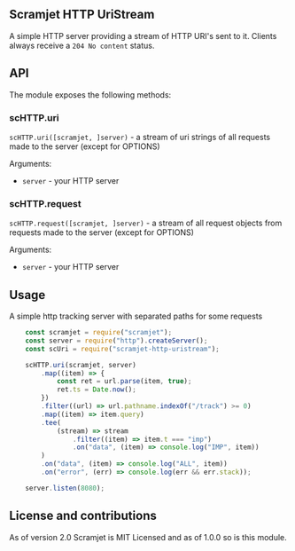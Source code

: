 Scramjet HTTP UriStream
-------------------------

A simple HTTP server providing a stream of HTTP URI's sent to it. Clients always receive a `204 No content` status.

## API

The module exposes the following methods:

### scHTTP.uri

`scHTTP.uri([scramjet, ]server)` - a stream of uri strings of all requests made to the server (except for OPTIONS)

Arguments:

* `server` - your HTTP server

### scHTTP.request

`scHTTP.request([scramjet, ]server)` - a stream of all request objects from requests made to the server (except for OPTIONS)

Arguments:

* `server` - your HTTP server

## Usage

A simple http tracking server with separated paths for some requests

```javascript
    const scramjet = require("scramjet");
    const server = require("http").createServer();
    const scUri = require("scramjet-http-uristream");

    scHTTP.uri(scramjet, server)
        .map((item) => {
            const ret = url.parse(item, true);
            ret.ts = Date.now();
        })
        .filter((url) => url.pathname.indexOf("/track") >= 0)
        .map((item) => item.query)
        .tee(
            (stream) => stream
                .filter((item) => item.t === "imp")
                .on("data", (item) => console.log("IMP", item))
        )
        .on("data", (item) => console.log("ALL", item))
        .on("error", (err) => console.log(err && err.stack));

    server.listen(8080);
```

## License and contributions

As of version 2.0 Scramjet is MIT Licensed and as of 1.0.0 so is this module.
